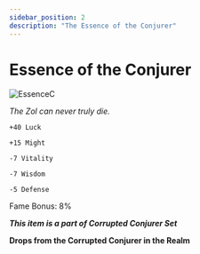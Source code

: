 ```yaml
---
sidebar_position: 2
description: "The Essence of the Conjurer"
---
```


# Essence of the Conjurer

![EssenceC](https://vwiki.valorserver.com/api/item/picture/essence%20of%20the%20conjurer)

<i>The Zol can never truly die.</i>


    +40 Luck
    
    +15 Might
    
    -7 Vitality
    
    -7 Wisdom

    -5 Defense
    
Fame Bonus: 8%

***This item is a part of Corrupted Conjurer Set***

**Drops from the Corrupted Conjurer in the Realm**
